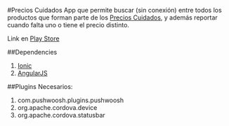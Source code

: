 #Precios Cuidados
App que permite buscar (sin conexión) entre todos los productos que forman parte de los [Precios Cuidados](http://www.precioscuidados.com), y además reportar cuando falta uno o tiene el precio distinto.

Link en [Play Store](https://play.google.com/store/apps/details?id=com.keepers.precioscuidados)

##Dependencies
1. [Ionic](http://ionicframework.com/)
2. [AngularJS](https://angularjs.org/)

##Plugins Necesarios:
1. com.pushwoosh.plugins.pushwoosh
2. org.apache.cordova.device
3. org.apache.cordova.statusbar
